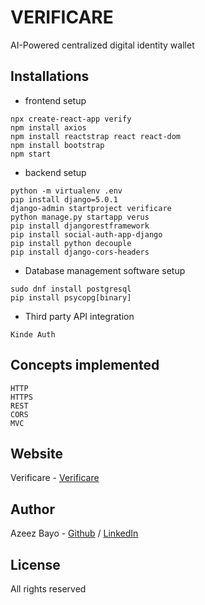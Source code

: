 # VERIFICARE
AI-Powered centralized digital identity wallet

## Installations

* frontend setup
```
npx create-react-app verify
npm install axios
npm install reactstrap react react-dom
npm install bootstrap
npm start
```
* backend setup
```
python -m virtualenv .env 
pip install django=5.0.1
django-admin startproject verificare
python manage.py startapp verus
pip install djangorestframework
pip install social-auth-app-django
pip install python decouple
pip install django-cors-headers
```
* Database management software setup
```
sudo dnf install postgresql
pip install psycopg[binary]
```
* Third party API integration
```
Kinde Auth 
``` 
## Concepts implemented
```
HTTP
HTTPS
REST
CORS
MVC 
``` 
## Website

Verificare - [Verificare](https://verificare.me/)

## Author

Azeez Bayo - [Github](https://github.com/AzeezBayo) / [LinkedIn](https://www.linkedin.com/in/azeezbayo)

## License
All rights reserved  

